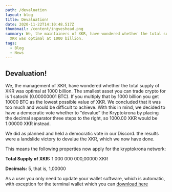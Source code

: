 ```yaml
---
path: /devaluation
layout: blog
title: Devaluation!
date: 2020-11-22T14:10:48.517Z
thumbnail: /content/ingveshead.png
summary: We, the maintainers of XKR, have wondered whether the total supply of
  XKR was optimal at 1000 billion.
tags:
  - Blog
  - News
---
```

## Devaluation!
We, the management of XKR, have wondered whether the total supply of XKR was optimal at 1000 billion. The smallest asset you can trade crypto for is 1 satoshi (0.00000001 BTC). If you multiply that by 1000 billion you get 10000 BTC as the lowest possible value of XKR. We concluded that it was too much and would be difficult to achieve. With this in mind, we decided to have a democratic vote whether to “devalue” the Kryptokrona by placing the decimal separator three steps to the right, so 1000.00 XKR would be 1.00000 XKR instead.

We did as planned and held a democratic vote in our Discord. the results were a landslide victory to devalue the XKR, which we now have done.

This means the following properties now apply for the kryptokrona network:

**Total Supply of XKR:** 1 000 000 000,00000 XKR

**Decimals:** 5, that is, 1,00000

As a user you only need to update your wallet software, which is automatic, with exception for the terminal wallet which you can [download here](https://github.com/kryptokrona/kryptokrona/releases/tag/v.0.1.0.2)


